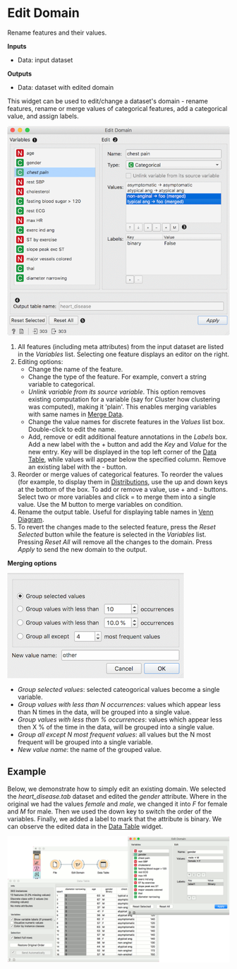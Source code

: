 Edit Domain
===========

Rename features and their values.

**Inputs**

- Data: input dataset

**Outputs**

- Data: dataset with edited domain

This widget can be used to edit/change a dataset's domain - rename features, rename or merge values of categorical features, add a categorical value, and assign labels.

![](images/EditDomain-stamped.png)

1. All features (including meta attributes) from the input dataset are listed in the *Variables* list. Selecting one feature displays an editor on the right.
2. Editing options:
   - Change the name of the feature.
   - Change the type of the feature. For example, convert a string variable to categorical.
   - *Unlink variable from its source variable*. This option removes existing computation for a variable (say for Cluster how clustering was computed), making it 'plain'. This enables merging variables with same names in [Merge Data](../data/mergedata.md).
   - Change the value names for discrete features in the *Values* list box. Double-click to edit the name.
   - Add, remove or edit additional feature annotations in the *Labels* box. Add a new label with the + button and add the *Key* and *Value* for the new entry. Key will be displayed in the top left corner of the [Data Table](../data/datatable.md), while values will appear below the specified column. Remove an existing label with the - button.
3. Reorder or merge values of categorical features. To reorder the values (for example, to display them in [Distributions](../visualize/distributions.md), use the up and down keys at the bottom of the box. To add or remove a value, use + and - buttons. Select two or more variables and click = to merge them into a single value. Use the M button to merge variables on condition.
4. Rename the output table. Useful for displaying table names in [Venn Diagram](../visualize/venndiagram.md).
5. To revert the changes made to the selected feature, press the *Reset Selected* button while the feature is selected in the *Variables* list. Pressing *Reset All* will remove all the changes to the domain. Press *Apply* to send the new domain to the output.

**Merging options**

![](images/EditDomain-merge.png)

- *Group selected values*: selected cateogorical values become a single variable.
- *Group values with less than N occurrences*: values which appear less than N times in the data, will be grouped into a single value.
- *Group values with less than % occurrences*: values which appear less then X % of the time in the data, will be grouped into a single value.
- *Group all except N most frequent values*: all values but the N most frequent will be grouped into a single variable.
- *New value name*: the name of the grouped value.

Example
-------

Below, we demonstrate how to simply edit an existing domain. We selected the *heart_disease.tab* dataset and edited the *gender* attribute. Where in the original we had the values *female* and *male*, we changed it into *F* for female and *M* for male. Then we used the down key to switch the order of the variables. Finally, we added a label to mark that the attribute is binary. We can observe the edited data in the [Data Table](../data/datatable.md) widget.

![](images/EditDomain-Example.png)
